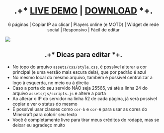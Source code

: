 <h1 align="center">.+* <a href="https://gh.imlucas.com.br/template-mc-2020">LIVE DEMO</a> | <a href="https://gh.imlucas.com.br/template-mc-2020/template-mc-2020.zip">DOWNLOAD</a> *+.</h1>
<p align="center">6 páginas | Copiar IP ao clicar | Players online (e MOTD) | Widget de rede social | Responsivo | Fácil de editar</p>

![](https://i.imgur.com/NLbaydF.png)

<h2 align="center">.+* Dicas para editar *+.</h2>

- No topo do arquivo `assets/css/style.css`, é possível alterar a cor principal (e uma versão mais escura dela), que por padrão é azul
- No mesmo local do mesmo arquivo, também é possível centralizar a logo à esquerda, no meio ou à direita
- Caso a porta do seu servido NÃO seja 25565, vá até a linha 24 do arquivo `assets/js/scripts.js` e altere a porta
- Ao alterar o IP do servidor na linha 52 de cada página, já será possível copiar e ver o status do mesmo
- É possível usar classes como `cor-b` e `cor-6` para usar as cores do Minecraft para colorir seu texto
- Você é completamente livre para tirar meus créditos do rodapé, mas se deixar eu agradeço muito